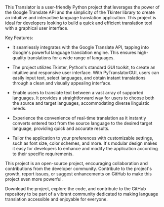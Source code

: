 This Translator is a user-friendly Python project that leverages the power of the Google Translate API and the simplicity of the Tkinter library to create an intuitive and interactive language translation application. This project is ideal for developers looking to build a quick and efficient translation tool with a graphical user interface.

Key Features:

* It seamlessly integrates with the Google Translate API, tapping into Google's powerful language translation engine. This ensures high-quality translations for a wide range of languages.

* The project utilizes Tkinter, Python's standard GUI toolkit, to create an intuitive and responsive user interface. With PyTranslatorGUI, users can easily input text, select languages, and obtain instant translations through a clean and visually appealing interface.

* Enable users to translate text between a vast array of supported languages. It provides a straightforward way for users to choose both the source and target languages, accommodating diverse linguistic needs.

* Experience the convenience of real-time translation as it instantly converts entered text from the source language to the desired target language, providing quick and accurate results.

* Tailor the application to your preferences with customizable settings, such as font size, color schemes, and more. It's modular design makes it easy for developers to enhance and modify the application according to their specific requirements.
 
This project is an open-source project, encouraging collaboration and contributions from the developer community. Contribute to the project's growth, report issues, or suggest enhancements on GitHub to make this project even more powerful.

Download the project, explore the code, and contribute to the GitHub repository to be part of a vibrant community dedicated to making language translation accessible and enjoyable for everyone.
